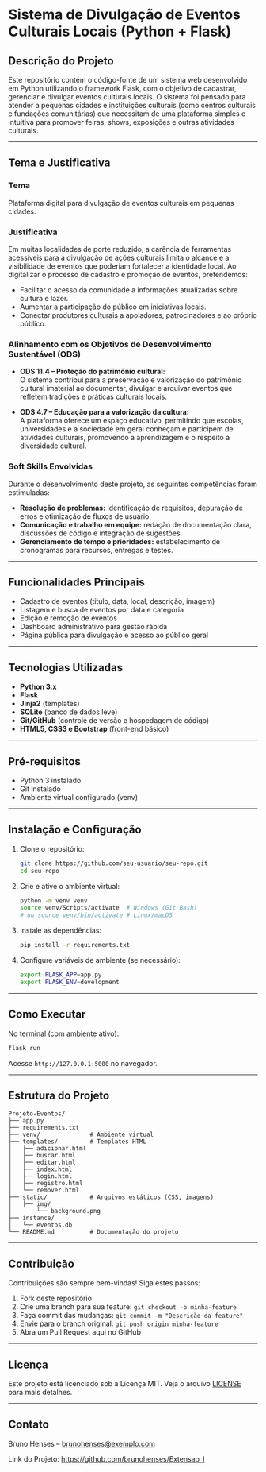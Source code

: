 # Sistema de Divulgação de Eventos Culturais Locais (Python + Flask)

## Descrição do Projeto

Este repositório contém o código-fonte de um sistema web desenvolvido em Python utilizando o framework Flask, com o objetivo de cadastrar, gerenciar e divulgar eventos culturais locais. O sistema foi pensado para atender a pequenas cidades e instituições culturais (como centros culturais e fundações comunitárias) que necessitam de uma plataforma simples e intuitiva para promover feiras, shows, exposições e outras atividades culturais.

---

## Tema e Justificativa

### Tema

Plataforma digital para divulgação de eventos culturais em pequenas cidades.

### Justificativa

Em muitas localidades de porte reduzido, a carência de ferramentas acessíveis para a divulgação de ações culturais limita o alcance e a visibilidade de eventos que poderiam fortalecer a identidade local. Ao digitalizar o processo de cadastro e promoção de eventos, pretendemos:

- Facilitar o acesso da comunidade a informações atualizadas sobre cultura e lazer.
- Aumentar a participação do público em iniciativas locais.
- Conectar produtores culturais a apoiadores, patrocinadores e ao próprio público.

### Alinhamento com os Objetivos de Desenvolvimento Sustentável (ODS)

- **ODS 11.4 – Proteção do patrimônio cultural:**  
  O sistema contribui para a preservação e valorização do patrimônio cultural imaterial ao documentar, divulgar e arquivar eventos que refletem tradições e práticas culturais locais.

- **ODS 4.7 – Educação para a valorização da cultura:**  
  A plataforma oferece um espaço educativo, permitindo que escolas, universidades e a sociedade em geral conheçam e participem de atividades culturais, promovendo a aprendizagem e o respeito à diversidade cultural.

### Soft Skills Envolvidas

Durante o desenvolvimento deste projeto, as seguintes competências foram estimuladas:

- **Resolução de problemas:** identificação de requisitos, depuração de erros e otimização de fluxos de usuário.
- **Comunicação e trabalho em equipe:** redação de documentação clara, discussões de código e integração de sugestões.
- **Gerenciamento de tempo e prioridades:** estabelecimento de cronogramas para recursos, entregas e testes.

---

## Funcionalidades Principais

- Cadastro de eventos (título, data, local, descrição, imagem)
- Listagem e busca de eventos por data e categoria
- Edição e remoção de eventos
- Dashboard administrativo para gestão rápida
- Página pública para divulgação e acesso ao público geral

---

## Tecnologias Utilizadas

- **Python 3.x**
- **Flask**
- **Jinja2** (templates)
- **SQLite** (banco de dados leve)
- **Git/GitHub** (controle de versão e hospedagem de código)
- **HTML5, CSS3 e Bootstrap** (front-end básico)

---

## Pré-requisitos

- Python 3 instalado
- Git instalado
- Ambiente virtual configurado (venv)

---

## Instalação e Configuração

1. Clone o repositório:
   ```bash
   git clone https://github.com/seu-usuario/seu-repo.git
   cd seu-repo
   ```
2. Crie e ative o ambiente virtual:
   ```bash
   python -m venv venv
   source venv/Scripts/activate  # Windows (Git Bash)
   # ou source venv/bin/activate # Linux/macOS
   ```
3. Instale as dependências:
   ```bash
   pip install -r requirements.txt
   ```
4. Configure variáveis de ambiente (se necessário):
   ```bash
   export FLASK_APP=app.py
   export FLASK_ENV=development
   ```

---

## Como Executar

No terminal (com ambiente ativo):
```bash
flask run
```
Acesse `http://127.0.0.1:5000` no navegador.

---

## Estrutura do Projeto

```
Projeto-Eventos/
├── app.py
├── requirements.txt
├── venv/              # Ambiente virtual
├── templates/         # Templates HTML
│   ├── adicionar.html
│   ├── buscar.html
│   ├── editar.html
│   ├── index.html
│   ├── login.html
│   ├── registro.html
│   └── remover.html
├── static/            # Arquivos estáticos (CSS, imagens)
│   ├── img/
│       └── background.png
├── instance/
│   └── eventos.db
└── README.md          # Documentação do projeto
```

---

## Contribuição

Contribuições são sempre bem-vindas! Siga estes passos:

1. Fork deste repositório
2. Crie uma branch para sua feature: `git checkout -b minha-feature`
3. Faça commit das mudanças: `git commit -m "Descrição da feature"`
4. Envie para o branch original: `git push origin minha-feature`
5. Abra um Pull Request aqui no GitHub

---

## Licença

Este projeto está licenciado sob a Licença MIT. Veja o arquivo [LICENSE](LICENSE) para mais detalhes.

---

## Contato

Bruno Henses – brunohenses@exemplo.com

Link do Projeto: https://github.com/brunohenses/Extensao_I

